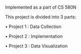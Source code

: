 Implemented as a part of CS 580N

This project is divided into 3 parts:

• Project 1 : Data Collection

• Project 2 : Implementation

• Project 3 : Data Visualization


